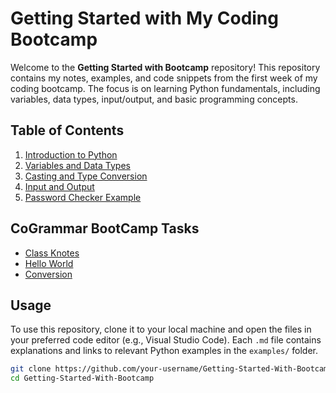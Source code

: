 # Getting Started with My Coding Bootcamp

Welcome to the **Getting Started with Bootcamp** repository! This repository contains my notes, examples, and code snippets from the first week of my coding bootcamp. The focus is on learning Python fundamentals, including variables, data types, input/output, and basic programming concepts.

## Table of Contents

1. [Introduction to Python](01-introduction.md)
2. [Variables and Data Types](02-variables.md)
3. [Casting and Type Conversion](03-casting.md)
4. [Input and Output](04-input-output.md)
5. [Password Checker Example](05-password-checker.md)

## CoGrammar BootCamp Tasks
- [Class Knotes](CoGrammar-BootCamp-Tasks/knotes.py)
- [Hello World](/CoGrammar-BootCamp-Tasks/hello-world.py)
- [Conversion](/CoGrammar-BootCamp-Tasks/conversion.py)

## Usage

To use this repository, clone it to your local machine and open the files in your preferred code editor (e.g., Visual Studio Code). Each `.md` file contains explanations and links to relevant Python examples in the `examples/` folder.

```bash
git clone https://github.com/your-username/Getting-Started-With-Bootcamp.git
cd Getting-Started-With-Bootcamp
